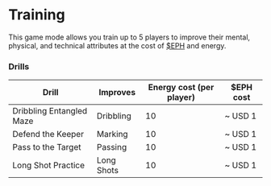 # Training

This game mode allows you train up to 5 players to improve their mental, physical, and technical attributes at the cost of [$EPH](../tokenomics/usdeph.md) and energy.

### Drills

<table><thead><tr><th>Drill</th><th>Improves</th><th data-type="number">Energy cost (per player)</th><th>$EPH cost</th></tr></thead><tbody><tr><td>Dribbling Entangled Maze</td><td>Dribbling</td><td>10</td><td>~ USD 1</td></tr><tr><td>Defend the Keeper</td><td>Marking</td><td>10</td><td>~ USD 1</td></tr><tr><td>Pass to the Target</td><td>Passing</td><td>10</td><td>~ USD 1</td></tr><tr><td>Long Shot Practice</td><td>Long Shots</td><td>10</td><td>~ USD 1</td></tr></tbody></table>
